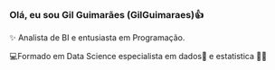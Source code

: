 ### Olá, eu sou Gil Guimarães (GilGuimaraes)👍

✨ Analista de BI e entusiasta em Programação.


💻Formado em Data Science especialista em dados🎲 e estatistica 💽💾
